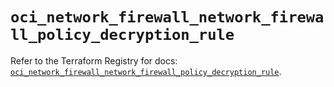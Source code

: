 # `oci_network_firewall_network_firewall_policy_decryption_rule`

Refer to the Terraform Registry for docs: [`oci_network_firewall_network_firewall_policy_decryption_rule`](https://registry.terraform.io/providers/hashicorp/oci/7.19.0/docs/resources/network_firewall_network_firewall_policy_decryption_rule).

